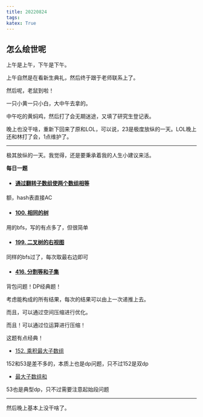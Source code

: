 ```yaml
---
title: 20220824
tags:
katex: True
---
```


## 怎么绘世呢

上午是上午，下午是下午。

上午自然是在看新生典礼，然后终于跟于老师联系上了。

然后呢，老鼠到啦！

一只小黄一只小白，大中午去拿的。

中午吃的黄焖鸡，然后打了会无期迷途，又填了研究生登记表。

晚上也没干啥，重新下回来了原和LOL，可以说，23是极度放纵的一天。LOL晚上还和林打了会，1点维护了。

---

极其放纵的一天。我觉得，还是要秉承着我的人生小建议来活。

**每日一题**

+ #### [通过翻转子数组使两个数组相等](https://leetcode.cn/problems/make-two-arrays-equal-by-reversing-sub-arrays/)

额，hash表直接AC

+ #### [100. 相同的树](https://leetcode.cn/problems/same-tree/)

用的bfs，写的有点多了，但很简单

+ #### [199. 二叉树的右视图](https://leetcode.cn/problems/binary-tree-right-side-view/)

同样的bfs过了，每次取最右边即可

+ #### [416. 分割等和子集](https://leetcode.cn/problems/partition-equal-subset-sum/)

背包问题！DP经典题！

考虑能构成的所有结果，每次的结果可以由上一次递推上去。

而且，可以通过空间压缩进行优化。

而且！可以通过位运算进行压缩！


这题有点经典！

+ [152. 乘积最大子数组](https://leetcode.cn/problems/maximum-product-subarray/)

152和53是差不多的，本质上也是dp问题，只不过152是双dp

+ [最大子数组和](https://leetcode.cn/problems/maximum-subarray/)

53也是典型dp，只不过需要注意起始段问题

---

然后晚上基本上没干啥了。



